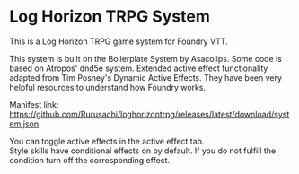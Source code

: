 # Log Horizon TRPG System

This is a Log Horizon TRPG game system for Foundry VTT.

This system is built on the Boilerplate System by Asacolips.
Some code is based on Atropos' dnd5e system.
Extended active effect functionality adapted from Tim Posney's Dynamic Active Effects.
They have been very helpful resources to understand how Foundry works.

Manifest link: https://github.com/Rurusachi/loghorizontrpg/releases/latest/download/system.json

You can toggle active effects in the active effect tab.  
Style skills have conditional effects on by default. If you do not fulfill the condition turn off the corresponding effect.
